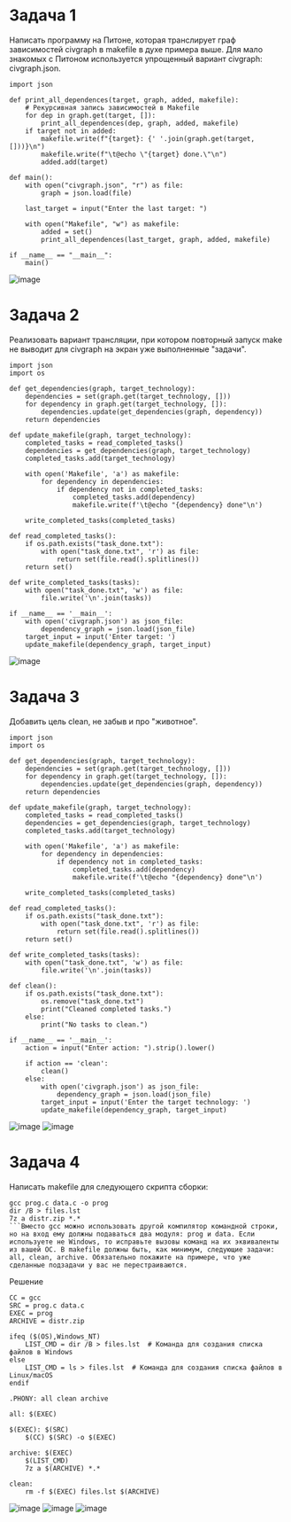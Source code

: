 # Задача 1
Написать программу на Питоне, которая транслирует граф зависимостей civgraph в makefile в духе примера выше. Для мало знакомых с Питоном используется упрощенный вариант civgraph: civgraph.json.
```
import json

def print_all_dependences(target, graph, added, makefile):
    # Рекурсивная запись зависимостей в Makefile
    for dep in graph.get(target, []):
        print_all_dependences(dep, graph, added, makefile)
    if target not in added:
        makefile.write(f"{target}: {' '.join(graph.get(target, []))}\n")
        makefile.write(f"\t@echo \"{target} done.\"\n")
        added.add(target)

def main():
    with open("civgraph.json", "r") as file:
        graph = json.load(file)

    last_target = input("Enter the last target: ")

    with open("Makefile", "w") as makefile:
        added = set()
        print_all_dependences(last_target, graph, added, makefile)

if __name__ == "__main__":
    main()
```

![image](https://github.com/user-attachments/assets/c63cfa47-0167-4911-ba09-5ea4c4003ab5)


# Задача 2
Реализовать вариант трансляции, при котором повторный запуск make не выводит для civgraph на экран уже выполненные "задачи".
```
import json
import os

def get_dependencies(graph, target_technology):
    dependencies = set(graph.get(target_technology, []))
    for dependency in graph.get(target_technology, []):
        dependencies.update(get_dependencies(graph, dependency))
    return dependencies

def update_makefile(graph, target_technology):
    completed_tasks = read_completed_tasks()
    dependencies = get_dependencies(graph, target_technology)
    completed_tasks.add(target_technology)
    
    with open('Makefile', 'a') as makefile:
        for dependency in dependencies:
            if dependency not in completed_tasks:
                completed_tasks.add(dependency)
                makefile.write(f'\t@echo "{dependency} done"\n')

    write_completed_tasks(completed_tasks)

def read_completed_tasks():
    if os.path.exists("task_done.txt"):
        with open("task_done.txt", 'r') as file:
            return set(file.read().splitlines())
    return set()

def write_completed_tasks(tasks):
    with open("task_done.txt", 'w') as file:
        file.write('\n'.join(tasks))

if __name__ == '__main__':
    with open('civgraph.json') as json_file:
        dependency_graph = json.load(json_file)
    target_input = input('Enter target: ')
    update_makefile(dependency_graph, target_input)
```

![image](https://github.com/user-attachments/assets/e05a6fe2-6171-4cda-881d-2f2ba25a0131)


# Задача 3
Добавить цель clean, не забыв и про "животное".
```
import json
import os

def get_dependencies(graph, target_technology):
    dependencies = set(graph.get(target_technology, []))
    for dependency in graph.get(target_technology, []):
        dependencies.update(get_dependencies(graph, dependency))
    return dependencies

def update_makefile(graph, target_technology):
    completed_tasks = read_completed_tasks()
    dependencies = get_dependencies(graph, target_technology)
    completed_tasks.add(target_technology)
    
    with open('Makefile', 'a') as makefile:
        for dependency in dependencies:
            if dependency not in completed_tasks:
                completed_tasks.add(dependency)
                makefile.write(f'\t@echo "{dependency} done"\n')

    write_completed_tasks(completed_tasks)

def read_completed_tasks():
    if os.path.exists("task_done.txt"):
        with open("task_done.txt", 'r') as file:
            return set(file.read().splitlines())
    return set()

def write_completed_tasks(tasks):
    with open("task_done.txt", 'w') as file:
        file.write('\n'.join(tasks))

def clean():
    if os.path.exists("task_done.txt"):
        os.remove("task_done.txt")
        print("Cleaned completed tasks.")
    else:
        print("No tasks to clean.")

if __name__ == '__main__':
    action = input("Enter action: ").strip().lower()

    if action == 'clean':
        clean()
    else:
        with open('civgraph.json') as json_file:
            dependency_graph = json.load(json_file)
        target_input = input('Enter the target technology: ')
        update_makefile(dependency_graph, target_input)

```
![image](https://github.com/user-attachments/assets/00f86098-0c08-432f-8df6-1cf73c132cd9)
![image](https://github.com/user-attachments/assets/749986a8-4b1c-4bf1-b2b8-a89321d752a9)


# Задача 4
Написать makefile для следующего скрипта сборки:
```
gcc prog.c data.c -o prog
dir /B > files.lst
7z a distr.zip *.*
```Вместо gcc можно использовать другой компилятор командной строки, но на вход ему должны подаваться два модуля: prog и data. Если используете не Windows, то исправьте вызовы команд на их эквиваленты из вашей ОС. В makefile должны быть, как минимум, следующие задачи: all, clean, archive. Обязательно покажите на примере, что уже сделанные подзадачи у вас не перестраиваются.
```

Решение

```
CC = gcc 
SRC = prog.c data.c  
EXEC = prog  
ARCHIVE = distr.zip 

ifeq ($(OS),Windows_NT)
    LIST_CMD = dir /B > files.lst  # Команда для создания списка файлов в Windows
else
    LIST_CMD = ls > files.lst  # Команда для создания списка файлов в Linux/macOS
endif

.PHONY: all clean archive

all: $(EXEC)

$(EXEC): $(SRC)
	$(CC) $(SRC) -o $(EXEC)

archive: $(EXEC)
	$(LIST_CMD) 
	7z a $(ARCHIVE) *.* 

clean:
	rm -f $(EXEC) files.lst $(ARCHIVE)
```
![image](https://github.com/user-attachments/assets/8c22421d-9634-4ecb-b37d-3f69ba11e8b1)
![image](https://github.com/user-attachments/assets/9dbf7205-088d-4218-8204-db2b5476b723)
![image](https://github.com/user-attachments/assets/9eba6ebd-779b-4226-b107-6d67f24ec4d2)
